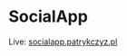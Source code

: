 # SocialApp

Live: <a href="https://socialapp.patrykczyz.pl" target="_blank">socialapp.patrykczyz.pl</a>
